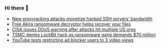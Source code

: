 ### Hi there 👋

<!--START_SECTION:feed-->
* [New proxyjacking attacks monetize hacked SSH servers’ bandwidth](https://www.bleepingcomputer.com/news/security/new-proxyjacking-attacks-monetize-hacked-ssh-servers-bandwidth/)
* [Free Akira ransomware decryptor helps recover your files](https://www.bleepingcomputer.com/news/security/free-akira-ransomware-decryptor-helps-recover-your-files/)
* [CISA issues DDoS warning after attacks hit multiple US orgs](https://www.bleepingcomputer.com/news/security/cisa-issues-ddos-warning-after-attacks-hit-multiple-us-orgs/)
* [TSMC denies LockBit hack as ransomware gang demands $70 million](https://www.bleepingcomputer.com/news/security/tsmc-denies-lockbit-hack-as-ransomware-gang-demands-70-million/)
* [YouTube tests restricting ad blocker users to 3 video views](https://www.bleepingcomputer.com/news/technology/youtube-tests-restricting-ad-blocker-users-to-3-video-views/)
<!--END_SECTION:feed-->

<!--
**frankenk/frankenk** is a ✨ _special_ ✨ repository because its `README.md` (this file) appears on your GitHub profile.

Here are some ideas to get you started:

- 🔭 I’m currently working on ...
- 🌱 I’m currently learning ...
- 👯 I’m looking to collaborate on ...
- 🤔 I’m looking for help with ...
- 💬 Ask me about ...
- 📫 How to reach me: ...
- 😄 Pronouns: ...
- ⚡ Fun fact: ...
-->




